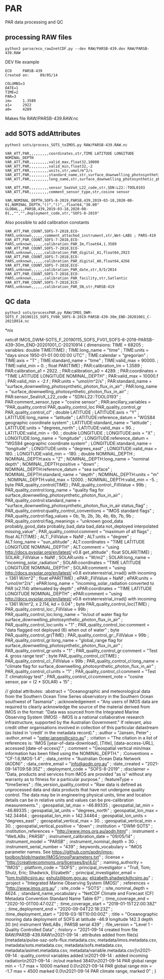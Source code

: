 # PAR
PAR data processing and QC

## processing RAW files

	python3 parse/eco_raw2netCDF.py --dev RAW/PARSB-439.dev RAW/PARSB-439.RAW      

DEV file example
```
ECO     PARSB-439       
Created on:     09/05/14        

COLUMNS=3               
DATE=1          
TIME=2          
PAR=3           
im=     1.3589  
a1=     2922    
a0=     4289    
```

Makes file RAW/PARSB-439.RAW.nc

## add SOTS addAttributes

	python3 sots/process_SOTS_toIMOS.py RAW/PARSB-439.RAW.nc


```
VAR_ATT,PAR,,,,,,,,,coordinates,str,TIME LATITUDE LONGITUDE NOMINAL_DEPTH
VAR_ATT,PAR,,,,,,,,,valid_max,float32,10000
VAR_ATT,PAR,,,,,,,,,valid_min,float32,-2
VAR_ATT,PAR,,,,,,,,,units,str,umol/m^2/s
VAR_ATT,PAR,,,,,,,,,standard_name,str,surface_downwelling_photosynthetic_photon_flux_in_air
VAR_ATT,PAR,,,,,,,,,long_name,str,surface_downwelling_photosynthetic_photon_flux_in_air

VAR_ATT,PAR,,,,,,,,,sensor_SeaVoX_L22_code,str,SDN:L22::TOOL0193
VAR_ATT,PAR,,,,,,,,,comment_sensor_type,str,cosine sensor

VAR,NOMINAL_DEPTH,SOFS-8-2019,PARSB,439,2019-03-18,2020-08-01,NOMINAL_DEPTH,"()","()",,float64,"30.00"
GLOBAL,,,PARSB,439,2019-03-18,2020-08-01,,"","",deployment_code,str,"SOFS-8-2019"
```
Also possible to add calibration constants
```
VAR_ATT,PAR_COUNT,SOFS-7-2018,ECO-PARS,unknown,,,,,,comment_attached_instrument,str,Wet-LABS ; PARS-419
VAR_ATT,PAR_COUNT,SOFS-7-2018,ECO-PARS,unknown,,,,,,calibration_PAR_Im,float64,1.3589
VAR_ATT,PAR_COUNT,SOFS-7-2018,ECO-PARS,unknown,,,,,,calibration_PAR_digital_A1,float64,2923
VAR_ATT,PAR_COUNT,SOFS-7-2018,ECO-PARS,unknown,,,,,,calibration_PAR_digital_A0,float64,4266
VAR_ATT,PAR_COUNT,SOFS-7-2018,ECO-PARS,unknown,,,,,,calibration_PAR_date,str,9/5/2014
VAR_ATT,PAR_COUNT,SOFS-7-2018,ECO-PARS,unknown,,,,,,calibration_PAR_facility,str,Satlantic
VAR_ATT,PAR_COUNT,SOFS-7-2018,ECO-PARS,unknown,,,,,,calibration_PAR_SN,str,PARSB-419
```

## QC data

	python3 sots/processPAR.py RAW/IMOS_DWM-SOTS_F_20190115_SOFS_FV00_SOFS-8-2019-PARSB-439-30m_END-20201001_C-20210914.nc

*nix

netcdf IMOS_DWM-SOTS_F_20190115_SOFS_FV01_SOFS-8-2019-PARSB-439-30m_END-20201001_C-20210914 {
dimensions:
	TIME = 68205 ;
variables:
	double TIME(TIME) ;
		TIME:long_name = "time" ;
		TIME:units = "days since 1950-01-01 00:00:00 UTC" ;
		TIME:calendar = "gregorian" ;
		TIME:axis = "T" ;
		TIME:standard_name = "time" ;
		TIME:valid_max = 90000. ;
		TIME:valid_min = 0. ;
	float PAR(TIME) ;
		PAR:calibration_Im = 1.3589 ;
		PAR:calibration_a1 = 2922. ;
		PAR:calibration_a0 = 4289. ;
		PAR:coordinates = "TIME LATITUDE LONGITUDE NOMINAL_DEPTH" ;
		PAR:valid_max = 10000.f ;
		PAR:valid_min = -2.f ;
		PAR:units = "umol/m^2/s" ;
		PAR:standard_name = "surface_downwelling_photosynthetic_photon_flux_in_air" ;
		PAR:long_name = "surface_downwelling_photosynthetic_photon_flux_in_air" ;
		PAR:sensor_SeaVoX_L22_code = "SDN:L22::TOOL0193" ;
		PAR:comment_sensor_type = "cosine sensor" ;
		PAR:ancillary_variables = "PAR_quality_control PAR_quality_control_loc PAR_quality_control_gr PAR_quality_control_cl" ;
	double LATITUDE ;
		LATITUDE:axis = "Y" ;
		LATITUDE:long_name = "latitude" ;
		LATITUDE:reference_datum = "WGS84 geographic coordinate system" ;
		LATITUDE:standard_name = "latitude" ;
		LATITUDE:units = "degrees_north" ;
		LATITUDE:valid_max = 90. ;
		LATITUDE:valid_min = -90. ;
	double LONGITUDE ;
		LONGITUDE:axis = "X" ;
		LONGITUDE:long_name = "longitude" ;
		LONGITUDE:reference_datum = "WGS84 geographic coordinate system" ;
		LONGITUDE:standard_name = "longitude" ;
		LONGITUDE:units = "degrees_east" ;
		LONGITUDE:valid_max = 180. ;
		LONGITUDE:valid_min = -180. ;
	double NOMINAL_DEPTH ;
		NOMINAL_DEPTH:axis = "Z" ;
		NOMINAL_DEPTH:long_name = "nominal depth" ;
		NOMINAL_DEPTH:positive = "down" ;
		NOMINAL_DEPTH:reference_datum = "sea surface" ;
		NOMINAL_DEPTH:standard_name = "depth" ;
		NOMINAL_DEPTH:units = "m" ;
		NOMINAL_DEPTH:valid_max = 12000. ;
		NOMINAL_DEPTH:valid_min = -5. ;
	byte PAR_quality_control(TIME) ;
		PAR_quality_control:_FillValue = 99b ;
		PAR_quality_control:long_name = "quality flag for surface_downwelling_photosynthetic_photon_flux_in_air" ;
		PAR_quality_control:standard_name = "surface_downwelling_photosynthetic_photon_flux_in_air status_flag" ;
		PAR_quality_control:quality_control_conventions = "IMOS standard flags" ;
		PAR_quality_control:flag_values = 0b, 1b, 2b, 3b, 4b, 6b, 7b, 9b ;
		PAR_quality_control:flag_meanings = "unknown good_data probably_good_data probably_bad_data bad_data not_deployed interpolated missing_value" ;
		PAR_quality_control:comment = "maximum of all flags" ;
	float ALT(TIME) ;
		ALT:_FillValue = NaNf ;
		ALT:units = "degree" ;
		ALT:long_name = "sun_altitude" ;
		ALT:coordinates = "TIME LATITUDE LONGITUDE NOMINAL_DEPTH" ;
		ALT:comment = "using http://docs.pysolar.org/en/latest/ v0.8 get_altitude" ;
	float SOLAR(TIME) ;
		SOLAR:_FillValue = NaNf ;
		SOLAR:units = "W/m2" ;
		SOLAR:long_name = "incoming_solar_radiation" ;
		SOLAR:coordinates = "TIME LATITUDE LONGITUDE NOMINAL_DEPTH" ;
		SOLAR:comment = "using http://docs.pysolar.org/en/latest/ v0.8 extraterrestrial_irrad() with incoming = 1361 W/m^2" ;
	float ePAR(TIME) ;
		ePAR:_FillValue = NaNf ;
		ePAR:units = "umol/m^2/s" ;
		ePAR:long_name = "incoming_solar_radiation converted to PAR (x2.114) attenuated by depth" ;
		ePAR:coordinates = "TIME LATITUDE LONGITUDE NOMINAL_DEPTH" ;
		ePAR:comment = "using http://docs.pysolar.org/en/latest/ v0.8 extraterrestrial_irrad() with incoming = 1361 W/m^2, x 2.114, kd = 0.04" ;
	byte PAR_quality_control_loc(TIME) ;
		PAR_quality_control_loc:_FillValue = 99b ;
		PAR_quality_control_loc:long_name = "in/out of water flag for surface_downwelling_photosynthetic_photon_flux_in_air" ;
		PAR_quality_control_loc:units = "1" ;
		PAR_quality_control_loc:comment = "data flagged not deployed (6) when out of water" ;
	byte PAR_quality_control_gr(TIME) ;
		PAR_quality_control_gr:_FillValue = 99b ;
		PAR_quality_control_gr:long_name = "global_range flag for surface_downwelling_photosynthetic_photon_flux_in_air" ;
		PAR_quality_control_gr:units = "1" ;
		PAR_quality_control_gr:comment = "Test 4. gross range test" ;
	byte PAR_quality_control_cl(TIME) ;
		PAR_quality_control_cl:_FillValue = 99b ;
		PAR_quality_control_cl:long_name = "climate flag for surface_downwelling_photosynthetic_photon_flux_in_air" ;
		PAR_quality_control_cl:units = "1" ;
		PAR_quality_control_cl:comment = "Test 7. climatology test" ;
		PAR_quality_control_cl:comment_note = "cosine sensor, par < (2 * SOLAR) + 15" ;

// global attributes:
		:abstract = "Oceanographic and meteorological data from the Southern Ocean Time Series observatory in the Southern Ocean southwest of Tasmania" ;
		:acknowledgement = "Any users of IMOS data are required to clearly acknowledge the source of the material derived from IMOS in the format: \"Data was sourced from the Integrated Marine Observing System (IMOS) - IMOS is a national collaborative research infrastructure, supported by the Australian Government.\" If relevant, also credit other organisations involved in collection of this particular datastream (as listed in \'credit\' in the metadata record)." ;
		:author = "Jansen, Peter" ;
		:author_email = "peter.jansen@csiro.au" ;
		:citation = "The citation in a list of references is: \'IMOS [year-of-data-download], [Title], [data-access-URL], accessed [date-of-access]\'." ;
		:comment = "Geospatial vertical min/max information has been filled using the NOMINAL_DEPTH." ;
		:Conventions = "CF-1.6,IMOS-1.4" ;
		:data_centre = "Australian Ocean Data Network (AODN)" ;
		:data_centre_email = "info@aodn.org.au" ;
		:date_created = "2021-09-14T09:58:35Z" ;
		:deployment_code = "SOFS-8-2019" ;
		:disclaimer = "Data, products and services from IMOS are provided \"as is\" without any warranty as to fitness for a particular purpose." ;
		:featureType = "timeSeries" ;
		:file_version_quality_control = "Raw data is defined as unprocessed data and data products that have not undergone quality control. The data may be in engineering physical units, time and location details can be in relative units and values can be pre-calibration measurements." ;
		:geospatial_lat_max = -46.89335 ;
		:geospatial_lat_min = -46.89335 ;
		:geospatial_lat_units = "degrees_north" ;
		:geospatial_lon_max = 142.34464 ;
		:geospatial_lon_min = 142.34464 ;
		:geospatial_lon_units = "degrees_east" ;
		:geospatial_vertical_max = 30. ;
		:geospatial_vertical_min = 30. ;
		:geospatial_vertical_positive = "down" ;
		:institution = "DWM-SOTS" ;
		:institution_references = "http://www.imos.org.au/aodn.html" ;
		:instrument = "WetLABs ; PARSB" ;
		:instrument_calibration_date = "09/05/14" ;
		:instrument_model = "PARSB" ;
		:instrument_nominal_depth = 30. ;
		:instrument_serial_number = "439" ;
		:keywords_vocabulary = "IMOS parameter names. See https://github.com/aodn/imos-toolbox/blob/master/IMOS/imosParameters.txt" ;
		:license = "http://creativecommons.org/licenses/by/4.0/" ;
		:naming_authority = "IMOS" ;
		:platform_code = "SOFS" ;
		:principal_investigator = "Trull, Tom; Shulz, Eric; Shadwick, Elizabeth" ;
		:principal_investigator_email = "tom.trull@csiro.au; eshulz@bom.gov.au; elizabeth.shadwick@csiro.au" ;
		:project = "Integrated Marine Observing System (IMOS)" ;
		:references = "http://www.imos.org.au" ;
		:site_code = "SOTS" ;
		:site_nominal_depth = 4624. ;
		:standard_name_vocabulary = "NetCDF Climate and Forecast (CF) Metadata Convention Standard Name Table 67" ;
		:time_coverage_end = "2020-10-01T00:47:02Z" ;
		:time_coverage_start = "2019-01-15T22:00:38Z" ;
		:time_deployment_end = "2020-09-04T22:18:23Z" ;
		:time_deployment_start = "2019-03-18T10:00:00Z" ;
		:title = "Oceanographic mooring data deployment of SOFS at latitude -46.9 longitude 142.3 depth  30 (m) instrument WetLABs ; PARSB serial 439" ;
		:file_version = "Level 1 - Quality Controlled Data" ;
		:history = "2021-09-14 created from file RAW/PARSB-439.RAW\n2021-09-14 : attributes added from file(s) [metadata/pulse-saz-sofs-flux.metadata.csv, metadata/imos.metadata.csv, metadata/sots.metadata.csv, metadata/sofs.metadata.csv, metadata/asimet.metadata.csv, metadata/variable.metadata.csv]\n2021-09-14 : quality_control variables added.\n2021-09-14 : added incoming radiation\n2021-09-14 : in/out marked 3840\n2021-09-14 PAR global range min = -1.7 max = 10000 marked 0.0\n2021-09-14 PAR global range min = -1.7 max = 4500 marked 0.0\n2021-09-14 PAR climate range, marked 0" ;
}
